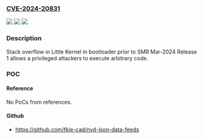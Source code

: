 ### [CVE-2024-20831](https://cve.mitre.org/cgi-bin/cvename.cgi?name=CVE-2024-20831)
![](https://img.shields.io/static/v1?label=Product&message=Samsung%20Mobile%20Devices&color=blue)
![](https://img.shields.io/static/v1?label=Version&message=n%2Fa&color=blue)
![](https://img.shields.io/static/v1?label=Vulnerability&message=CWE-703%3A%20Improper%20Check%20or%20Handling%20of%20Exceptional%20Conditions&color=brighgreen)

### Description

Stack overflow in Little Kernel in bootloader prior to SMR Mar-2024 Release 1 allows a privileged attackers to execute arbitrary code.

### POC

#### Reference
No PoCs from references.

#### Github
- https://github.com/fkie-cad/nvd-json-data-feeds

